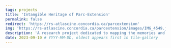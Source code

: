 ```yaml
---
tags: projects
title: 'Intangible Heritage of Parc-Extension'
permalink: false
redirect: 'https://rs-atlascine.concordia.ca/parcextension'
img: 'https://rs-atlascine.concordia.ca/parcextension/images/IMG_4549.jpeg' # '/imgs/browse-heritage.png'
description: 'A research project dedicated to mapping the memories and the intangible heritage of Parc-Extension, a diverse neighbourhood in Montreal, that is experiencing rapid gentrification.'
date: 2023-09-10 # YYYY-MM-DD, oldest appears first in tile-gallery
---
```




